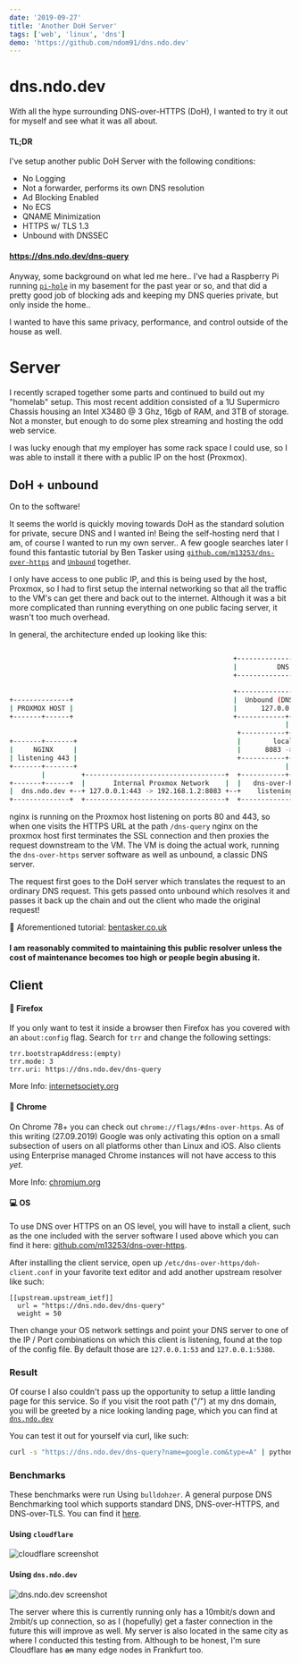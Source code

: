 ```yaml
---
date: '2019-09-27'
title: 'Another DoH Server'
tags: ['web', 'linux', 'dns']
demo: 'https://github.com/ndom91/dns.ndo.dev'
---
```


# dns.ndo.dev

With all the hype surrounding DNS-over-HTTPS (DoH), I wanted to try it out for myself and see what it was all about.

#### TL;DR

I've setup another public DoH Server with the following conditions:

- No Logging
- Not a forwarder, performs its own DNS resolution
- Ad Blocking Enabled
- No ECS
- QNAME Minimization
- HTTPS w/ TLS 1.3
- Unbound with DNSSEC

#### https://dns.ndo.dev/dns-query

Anyway, some background on what led me here.. I've had a Raspberry Pi running [`pi-hole`](https://pi-hole.net) in my basement for the past year or so, and that did a pretty good job of blocking ads and keeping my DNS queries private, but only inside the home..

I wanted to have this same privacy, performance, and control outside of the house as well.

# Server

I recently scraped together some parts and continued to build out my "homelab" setup. This most recent addition consisted of a 1U Supermicro Chassis housing an Intel X3480 @ 3 Ghz, 16gb of RAM, and 3TB of storage. Not a monster, but enough to do some plex streaming and hosting the odd web service.

I was lucky enough that my employer has some rack space I could use, so I was able to install it there with a public IP on the host (Proxmox).

## DoH + unbound

On to the software!

It seems the world is quickly moving towards DoH as the standard solution for private, secure DNS and I wanted in! Being the self-hosting nerd that I am, of course I wanted to run my own server.. A few google searches later I found this fantastic tutorial by Ben Tasker using [`github.com/m13253/dns-over-https`](https://github.com/m13253/dns-over-https) and [`Unbound`](https://nlnetlabs.nl/projects/unbound/about/) together.

I only have access to one public IP, and this is being used by the host, Proxmox, so I had to first setup the internal networking so that all the traffic to the VM's can get there and back out to the internet. Although it was a bit more complicated than running everything on one public facing server, it wasn't too much overhead.

In general, the architecture ended up looking like this:

```bash

                                                        +-------------------------+
                                                        |          DNS VM         |
                                                        +-------------------------+

                                                        +-------------------------+
+--------------+                                        |  Unbound (DNS Resolver) |
| PROXMOX HOST |                                        |      127.0.0.1:5083     |
+-------+------+                                        +------------+------------+
                                                                     |
                                                         +-----------+------------+
+-------+-------+                                        |        localhost       |
|     NGINX     |                                        |      8083 -> 5083      |
| listening 443 |                                        +-----------+------------+
+-------+-------+                                                    |
        |         +-----------------------------------+  +-----------+--------------+
+-------+------+  |       Internal Proxmox Network    |  |   dns-over-https server  |
|  dns.ndo.dev +--+ 127.0.0.1:443 -> 192.168.1.2:8083 +--+    listening on 8083     |
+--------------+  +-----------------------------------+  +--------------------------+
```

nginx is running on the Proxmox host listening on ports 80 and 443, so when one visits the HTTPS URL at the path `/dns-query` nginx on the proxmox host first terminates the SSL connection and then proxies the request downstream to the VM. The VM is doing the actual work, running the `dns-over-https` server software as well as unbound, a classic DNS server.

The request first goes to the DoH server which translates the request to an ordinary DNS request. This gets passed onto unbound which resolves it and passes it back up the chain and out the client who made the original request!

🙏 Aforementioned tutorial: [bentasker.co.uk](https://www.bentasker.co.uk/documentation/linux/407-building-and-running-your-own-dns-over-https-server)

#### I am reasonably commited to maintaining this public resolver unless the cost of maintenance becomes too high or people begin abusing it.

## Client

#### 🦊 Firefox

If you only want to test it inside a browser then Firefox has you covered with an `about:config` flag. Search for `trr` and change the following settings:

```
trr.bootstrapAddress:(empty)
trr.mode: 3
trr.uri: https://dns.ndo.dev/dns-query
```

More Info: [internetsociety.org](https://www.internetsociety.org/blog/2018/12/dns-privacy-support-in-mozilla-firefox/)

#### 💾 Chrome

On Chrome 78+ you can check out `chrome://flags/#dns-over-https`. As of this writing (27.09.2019) Google was only activating this option on a small subsection of users on all platforms other than Linux and iOS. Also clients using Enterprise managed Chrome instances will not have access to this _yet_.

More Info: [chromium.org](https://www.chromium.org/developers/dns-over-https)

#### 💻 OS

To use DNS over HTTPS on an OS level, you will have to install a client, such as the one included with the server software I used above which you can find it here: [github.com/m13253/dns-over-https](https://github.com/m13253/dns-over-https).

After installing the client service, open up `/etc/dns-over-https/doh-client.conf` in your favorite text editor and add another upstream resolver like such:

```
[[upstream.upstream_ietf]]
  url = "https://dns.ndo.dev/dns-query"
  weight = 50
```

Then change your OS network settings and point your DNS server to one of the IP / Port combinations on which this client is listening, found at the top of the config file. By default those are `127.0.0.1:53` and `127.0.0.1:5380`.

### Result

Of course I also couldn't pass up the opportunity to setup a little landing page for this service. So if you visit the root path ("/") at my dns domain, you will be greeted by a nice looking landing page, which you can find at [`dns.ndo.dev`](https://dns.ndo.dev)

You can test it out for yourself via curl, like such:

```bash
curl -s "https://dns.ndo.dev/dns-query?name=google.com&type=A" | python -m json.tool
```

### Benchmarks

These benchmarks were run Using `bulldohzer`. A general purpose DNS Benchmarking tool which supports standard DNS, DNS-over-HTTPS, and DNS-over-TLS. You can find it [here](https://github.com/commonshost/bulldohzer).

#### Using `cloudflare`

![cloudflare screenshot](/assets/images/blog/doh_cloudflare.png)

#### Using `dns.ndo.dev`

![dns.ndo.dev screenshot](/assets/images/blog/doh_ndo.png)

The server where this is currently running only has a 10mbit/s down and 2mbit/s up connection, so as I (hopefully) get a faster connection in the future this will improve as well. My server is also located in the same city as where I conducted this testing from. Although to be honest, I'm sure Cloudflare has ~~an~~ many edge nodes in Frankfurt too.
